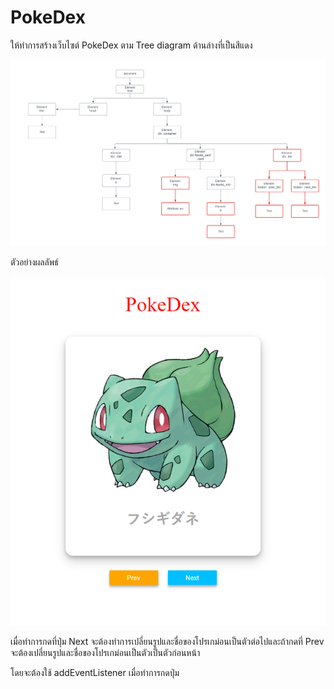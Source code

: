 # **PokeDex**

ให้ทำการสร้างเว็บไซต์ PokeDex ตาม Tree diagram ด้านล่างที่เป็นสีแดง

![pokediagram.png](assets/pokediagram.png)

ตัวอย่างผลลัพธ์

![pokeweb.png](assets/pokeweb.png)

เมื่อทำการกดที่ปุ่ม Next จะต้องทำการเปลี่ยนรูปและชื่อของโปรเกม่อนเป็นตัวต่อไปและถ้ากดที่ Prev จะต้องเปลี่ยนรูปและชื่อของโปรเกม่อนเป็นตัวเป็นตัวก่อนหน้า

โดยจะต้องใช้ addEventListener เมื่อทำการกดปุ่ม

